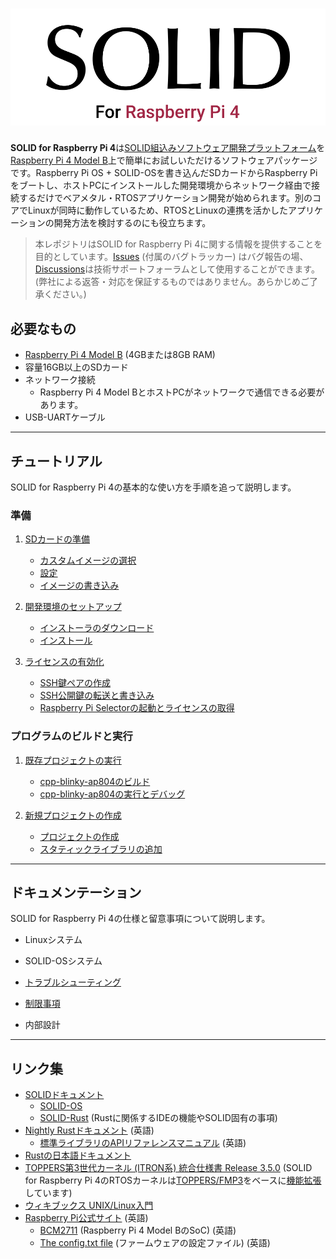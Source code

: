 <h1 align="center">
<img src="doc/img/solid-rpi4b.svg" alt="SOLID for Raspberry Pi 4">
</h1>

**SOLID for Raspberry Pi 4**は[SOLID組込みソフトウェア開発プラットフォーム](https://solid.kmckk.com/SOLID/)を[Raspberry Pi 4 Model B](https://www.raspberrypi.com/products/raspberry-pi-4-model-b/)上で簡単にお試しいただけるソフトウェアパッケージです。Raspberry Pi OS + SOLID-OSを書き込んだSDカードからRaspberry Piをブートし、ホストPCにインストールした開発環境からネットワーク経由で接続するだけでベアメタル・RTOSアプリケーション開発が始められます。別のコアでLinuxが同時に動作しているため、RTOSとLinuxの連携を活かしたアプリケーションの開発方法を検討するのにも役立ちます。

> 本レポジトリはSOLID for Raspberry Pi 4に関する情報を提供することを目的としています。[Issues](https://github.com/KyotoMicrocomputer/solid-rapi4/issues) (付属のバグトラッカー) はバグ報告の場、[Discussions](https://github.com/KyotoMicrocomputer/solid-rapi4/discussions)は技術サポートフォーラムとして使用することができます。(弊社による返答・対応を保証するものではありません。あらかじめご了承ください。)

## 必要なもの

- [Raspberry Pi 4 Model B](https://www.raspberrypi.com/products/raspberry-pi-4-model-b/) (4GBまたは8GB RAM)
- 容量16GB以上のSDカード
- ネットワーク接続
  - Raspberry Pi 4 Model BとホストPCがネットワークで通信できる必要があります。
- USB-UARTケーブル <!-- TODO: UARTの接続方法をどこかに記載する -->

-------

## チュートリアル

SOLID for Raspberry Pi 4の基本的な使い方を手順を追って説明します。

### 準備
1. [SDカードの準備](doc/flashing-sd-card.md)
   - [カスタムイメージの選択](doc/flashing-sd-card.md#カスタムイメージの選択)
   - [設定](doc/flashing-sd-card.md#設定)
   - [イメージの書き込み](doc/flashing-sd-card.md#イメージの書き込み)

2. [開発環境のセットアップ](doc/setup-devenv.md)
   - [インストーラのダウンロード](doc/setup-devenv.md#インストーラのダウンロード)
   - [インストール](doc/setup-devenv.md#インストール)

3. [ライセンスの有効化](doc/license.md)
   - [SSH鍵ペアの作成](doc/license.md#SSH鍵ペアの作成)
   - [SSH公開鍵の転送と書き込み](doc/license.md#SSH公開鍵の転送と書き込み)
   - [Raspberry Pi Selectorの起動とライセンスの取得](doc/license.md#raspberry-pi-selectorの起動とライセンスの取得)

### プログラムのビルドと実行

1. [既存プロジェクトの実行](doc/running-sample-program.md)
   - [cpp-blinky-ap804のビルド](doc/running-sample-program.md#cpp-blinky-ap804-のビルド)
   - [cpp-blinky-ap804の実行とデバッグ](doc/running-sample-program.md#cpp-blinky-ap804-の実行とデバッグ)

2. [新規プロジェクトの作成](doc/build-and-run-newproject.md)
   - [プロジェクトの作成](doc/build-and-run-newproject.md#プロジェクトの作成)
   - [スタティックライブラリの追加](doc/add-static-library.md#スタティックライブラリの追加)

-------

## ドキュメンテーション

SOLID for Raspberry Pi 4の仕様と留意事項について説明します。

- Linuxシステム
<!-- TODO: OSイメージ (The OS image is based on pi-gen) -->
<!-- TODO: Ghostd -->
<!-- TODO: Ghost CLI -->
<!-- TODO: リモートアクセス -->

- SOLID-OSシステム
<!-- TODO: SOLID-OS (SOLID-OS with FMP3 kernel, user app runs on it, etc.) -->
<!-- TODO: ログ出力 -->
<!-- TODO: メモリマップ -->
<!-- TODO: OS間通信 (SOLID Filesystem and Sockets are connected to Linux) -->

- [トラブルシューティング](doc/troubleshooting.md)

- [制限事項](doc/limitations.md)

- 内部設計
<!-- TODO: システム構成 -->
<!-- TODO: ライフサイクル -->
<!-- TODO: OSCOM RPC -->

-------

## リンク集

- [SOLIDドキュメント](http://solid.kmckk.com/doc/skit/current/index.html)
   - [SOLID-OS](http://solid.kmckk.com/doc/skit/current/os/index.html)
   - [SOLID-Rust](http://solid.kmckk.com/doc/skit/current/solid_rust/rust.html) (Rustに関係するIDEの機能やSOLID固有の事項)
- [Nightly Rustドキュメント](https://doc.rust-lang.org/nightly/) (英語)
   - [標準ライブラリのAPIリファレンスマニュアル](https://doc.rust-lang.org/nightly/std/index.html) (英語)
- [Rustの日本語ドキュメント](https://doc.rust-jp.rs/)
- [TOPPERS第3世代カーネル (ITRON系) 統合仕様書 Release 3.5.0](https://toppers.jp/docs/tech/tgki_spec-350.pdf) (SOLID for Raspberry Pi 4のRTOSカーネルは[TOPPERS/FMP3](https://toppers.jp/fmp3-kernel.html)をベースに[機能拡張](http://solid.kmckk.com/doc/skit/current/os/kernel/api_spec.html#toppers)しています)
- [ウィキブックス UNIX/Linux入門](https://ja.wikibooks.org/wiki/UNIX/Linux%E5%85%A5%E9%96%80)
- [Raspberry Pi公式サイト](https://www.raspberrypi.com/) (英語)
   - [BCM2711](https://www.raspberrypi.com/documentation/computers/processors.html#bcm2711) (Raspberry Pi 4 Model BのSoC) (英語)
   - [The config.txt file](https://www.raspberrypi.com/documentation/computers/config_txt.html#what-is-config-txt) (ファームウェアの設定ファイル) (英語)
